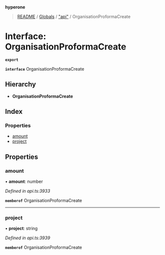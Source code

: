 **hyperone**

> [README](../README.md) / [Globals](../globals.md) / ["api"](../modules/_api_.md) / OrganisationProformaCreate

# Interface: OrganisationProformaCreate

**`export`** 

**`interface`** OrganisationProformaCreate

## Hierarchy

* **OrganisationProformaCreate**

## Index

### Properties

* [amount](_api_.organisationproformacreate.md#amount)
* [project](_api_.organisationproformacreate.md#project)

## Properties

### amount

•  **amount**: number

*Defined in api.ts:3933*

**`memberof`** OrganisationProformaCreate

___

### project

•  **project**: string

*Defined in api.ts:3939*

**`memberof`** OrganisationProformaCreate
